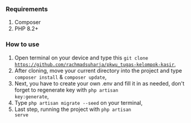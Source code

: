 ### Requirements
1. Composer
2. PHP 8.2+

### How to use
1. Open terminal on your device and type this <code>git clone https://github.com/rachmadsuharja/pkwu_tugas-kelompok-kasir</code>,
2. After cloning, move your current directory into the project and type <code>composer install</code> & <code>composer update</code>,
3. Next, you have to create your own .env and fill it in as needed, don't forget to regenerate key with <code>php artisan key:generate</code>,
4. Type <code>php artisan migrate --seed</code> on your terminal,
5. Last step, running the project with <code>php artisan serve</code>
